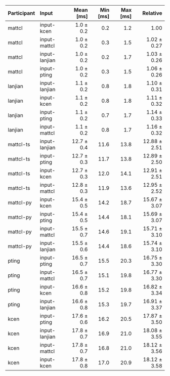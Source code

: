 | Participant | Input | Mean [ms] | Min [ms] | Max [ms] | Relative |
|:---|:---|---:|---:|---:|---:|
| mattcl | input-kcen | 1.0 ± 0.2 | 0.2 | 1.2 | 1.00 |
| mattcl | input-mattcl | 1.0 ± 0.2 | 0.3 | 1.5 | 1.02 ± 0.27 |
| mattcl | input-lanjian | 1.0 ± 0.2 | 0.2 | 1.7 | 1.03 ± 0.26 |
| mattcl | input-pting | 1.0 ± 0.2 | 0.3 | 1.5 | 1.06 ± 0.26 |
| lanjian | input-lanjian | 1.1 ± 0.2 | 0.8 | 1.8 | 1.10 ± 0.31 |
| lanjian | input-kcen | 1.1 ± 0.2 | 0.8 | 1.8 | 1.11 ± 0.32 |
| lanjian | input-pting | 1.1 ± 0.2 | 0.7 | 1.7 | 1.14 ± 0.33 |
| lanjian | input-mattcl | 1.1 ± 0.2 | 0.8 | 1.7 | 1.16 ± 0.32 |
| mattcl-ts | input-lanjian | 12.7 ± 0.4 | 11.6 | 13.8 | 12.88 ± 2.51 |
| mattcl-ts | input-pting | 12.7 ± 0.3 | 11.7 | 13.8 | 12.89 ± 2.50 |
| mattcl-ts | input-kcen | 12.7 ± 0.3 | 12.0 | 14.1 | 12.91 ± 2.51 |
| mattcl-ts | input-mattcl | 12.8 ± 0.3 | 11.9 | 13.6 | 12.95 ± 2.52 |
| mattcl-py | input-kcen | 15.4 ± 0.5 | 14.2 | 18.7 | 15.67 ± 3.07 |
| mattcl-py | input-pting | 15.4 ± 0.5 | 14.4 | 18.1 | 15.69 ± 3.07 |
| mattcl-py | input-mattcl | 15.5 ± 0.7 | 14.6 | 19.1 | 15.71 ± 3.10 |
| mattcl-py | input-lanjian | 15.5 ± 0.6 | 14.4 | 18.6 | 15.74 ± 3.10 |
| pting | input-pting | 16.5 ± 0.7 | 15.5 | 20.3 | 16.75 ± 3.30 |
| pting | input-mattcl | 16.5 ± 0.7 | 15.1 | 19.8 | 16.77 ± 3.30 |
| pting | input-kcen | 16.6 ± 0.8 | 15.2 | 19.8 | 16.82 ± 3.34 |
| pting | input-lanjian | 16.6 ± 0.8 | 15.3 | 19.7 | 16.91 ± 3.37 |
| kcen | input-pting | 17.6 ± 0.6 | 16.2 | 20.5 | 17.87 ± 3.50 |
| kcen | input-lanjian | 17.8 ± 0.7 | 16.9 | 21.0 | 18.08 ± 3.55 |
| kcen | input-mattcl | 17.8 ± 0.7 | 16.8 | 21.0 | 18.12 ± 3.56 |
| kcen | input-kcen | 17.8 ± 0.8 | 17.0 | 20.9 | 18.12 ± 3.58 |
